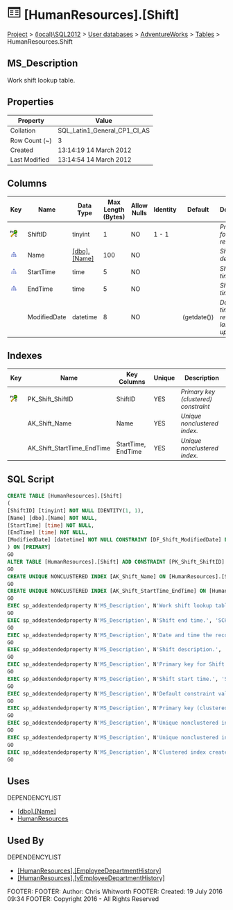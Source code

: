 
# ![Tables](../../../../Images/Table32.png) [HumanResources].[Shift]

[Project](../../../../index.md) > [(local)\\SQL2012](../../../index.md) > [User databases](../../index.md) > [AdventureWorks](../index.md) > [Tables](Tables_.md) > HumanResources.Shift

## <a name="#description"></a>MS_Description
Work shift lookup table.
## <a name="#properties"></a>Properties

| Property | Value |
|---|---|
| Collation | SQL_Latin1_General_CP1_CI_AS |
| Row Count (~) | 3 |
| Created | 13:14:19 14 March 2012 |
| Last Modified | 13:14:54 14 March 2012 |


## <a name="#columns"></a>Columns

| Key | Name | Data Type | Max Length (Bytes) | Allow Nulls | Identity | Default | Description |
|---|---|---|---|---|---|---|---|
| [![Cluster Primary Key PK_Shift_ShiftID: ShiftID](../../../../Images/pkcluster.png)](#indexes) | ShiftID | tinyint | 1 | NO | 1 - 1 |  | _Primary key for Shift records._ |
| [![Indexes AK_Shift_Name](../../../../Images/Index.png)](#indexes) | Name | [[dbo].[Name]](../Programmability/Types/User-Defined_Data_Types/Name.md) | 100 | NO |  |  | _Shift description._ |
| [![Indexes AK_Shift_StartTime_EndTime](../../../../Images/Index.png)](#indexes) | StartTime | time | 5 | NO |  |  | _Shift start time._ |
| [![Indexes AK_Shift_StartTime_EndTime](../../../../Images/Index.png)](#indexes) | EndTime | time | 5 | NO |  |  | _Shift end time._ |
|  | ModifiedDate | datetime | 8 | NO |  | (getdate()) | _Date and time the record was last updated._ |


## <a name="#indexes"></a>Indexes

| Key | Name | Key Columns | Unique | Description |
|---|---|---|---|---|
| [![Cluster Primary Key PK_Shift_ShiftID: ShiftID](../../../../Images/pkcluster.png)](#indexes) | PK_Shift_ShiftID | ShiftID | YES | _Primary key (clustered) constraint_ |
|  | AK_Shift_Name | Name | YES | _Unique nonclustered index._ |
|  | AK_Shift_StartTime_EndTime | StartTime, EndTime | YES | _Unique nonclustered index._ |


## <a name="#sqlscript"></a>SQL Script
```sql
CREATE TABLE [HumanResources].[Shift]
(
[ShiftID] [tinyint] NOT NULL IDENTITY(1, 1),
[Name] [dbo].[Name] NOT NULL,
[StartTime] [time] NOT NULL,
[EndTime] [time] NOT NULL,
[ModifiedDate] [datetime] NOT NULL CONSTRAINT [DF_Shift_ModifiedDate] DEFAULT (getdate())
) ON [PRIMARY]
GO
ALTER TABLE [HumanResources].[Shift] ADD CONSTRAINT [PK_Shift_ShiftID] PRIMARY KEY CLUSTERED  ([ShiftID]) ON [PRIMARY]
GO
CREATE UNIQUE NONCLUSTERED INDEX [AK_Shift_Name] ON [HumanResources].[Shift] ([Name]) ON [PRIMARY]
GO
CREATE UNIQUE NONCLUSTERED INDEX [AK_Shift_StartTime_EndTime] ON [HumanResources].[Shift] ([StartTime], [EndTime]) ON [PRIMARY]
GO
EXEC sp_addextendedproperty N'MS_Description', N'Work shift lookup table.', 'SCHEMA', N'HumanResources', 'TABLE', N'Shift', NULL, NULL
GO
EXEC sp_addextendedproperty N'MS_Description', N'Shift end time.', 'SCHEMA', N'HumanResources', 'TABLE', N'Shift', 'COLUMN', N'EndTime'
GO
EXEC sp_addextendedproperty N'MS_Description', N'Date and time the record was last updated.', 'SCHEMA', N'HumanResources', 'TABLE', N'Shift', 'COLUMN', N'ModifiedDate'
GO
EXEC sp_addextendedproperty N'MS_Description', N'Shift description.', 'SCHEMA', N'HumanResources', 'TABLE', N'Shift', 'COLUMN', N'Name'
GO
EXEC sp_addextendedproperty N'MS_Description', N'Primary key for Shift records.', 'SCHEMA', N'HumanResources', 'TABLE', N'Shift', 'COLUMN', N'ShiftID'
GO
EXEC sp_addextendedproperty N'MS_Description', N'Shift start time.', 'SCHEMA', N'HumanResources', 'TABLE', N'Shift', 'COLUMN', N'StartTime'
GO
EXEC sp_addextendedproperty N'MS_Description', N'Default constraint value of GETDATE()', 'SCHEMA', N'HumanResources', 'TABLE', N'Shift', 'CONSTRAINT', N'DF_Shift_ModifiedDate'
GO
EXEC sp_addextendedproperty N'MS_Description', N'Primary key (clustered) constraint', 'SCHEMA', N'HumanResources', 'TABLE', N'Shift', 'CONSTRAINT', N'PK_Shift_ShiftID'
GO
EXEC sp_addextendedproperty N'MS_Description', N'Unique nonclustered index.', 'SCHEMA', N'HumanResources', 'TABLE', N'Shift', 'INDEX', N'AK_Shift_Name'
GO
EXEC sp_addextendedproperty N'MS_Description', N'Unique nonclustered index.', 'SCHEMA', N'HumanResources', 'TABLE', N'Shift', 'INDEX', N'AK_Shift_StartTime_EndTime'
GO
EXEC sp_addextendedproperty N'MS_Description', N'Clustered index created by a primary key constraint.', 'SCHEMA', N'HumanResources', 'TABLE', N'Shift', 'INDEX', N'PK_Shift_ShiftID'
GO

```

## <a name="#uses"></a>Uses
DEPENDENCYLIST
* [[dbo].[Name]](../Programmability/Types/User-Defined_Data_Types/Name.md)
* [HumanResources](../Security/Schemas/HumanResources.md)


## <a name="#usedby"></a>Used By
DEPENDENCYLIST
* [[HumanResources].[EmployeeDepartmentHistory]](EmployeeDepartmentHistory.md)
* [[HumanResources].[vEmployeeDepartmentHistory]](../Views/vEmployeeDepartmentHistory.md)

FOOTER: FOOTER: Author:  Chris Whitworth
FOOTER: Created: 19 July 2016 09:34
FOOTER: Copyright 2016 - All Rights Reserved

